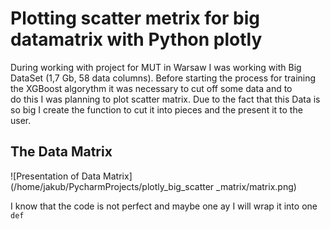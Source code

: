 # Plotting scatter metrix for big datamatrix with Python plotly

During working with project for MUT in Warsaw I was working with Big DataSet (1,7 Gb, 58 data columns). 
Before starting the process for training the XGBoost algorythm it was necessary to cut off some data and to  
do this I was planning to plot scatter matrix. Due to the fact that this Data is so big I create the function 
to cut it into pieces and the present it to the user.

## The Data Matrix

![Presentation of Data Matrix](/home/jakub/PycharmProjects/plotly_big_scatter _matrix/matrix.png)

I know that the code is not perfect and maybe one ay I will wrap it into one `def`